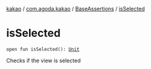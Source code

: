 [kakao](../../index.md) / [com.agoda.kakao](../index.md) / [BaseAssertions](index.md) / [isSelected](./is-selected.md)

# isSelected

`open fun isSelected(): `[`Unit`](https://kotlinlang.org/api/latest/jvm/stdlib/kotlin/-unit/index.html)

Checks if the view is selected

